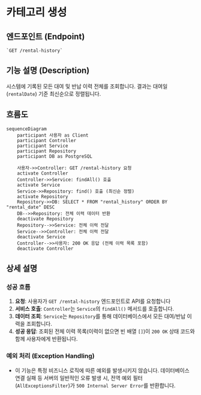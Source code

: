 # 카테고리 생성

## 엔드포인트 (Endpoint)

    `GET /rental-history`

## 기능 설명 (Description)

시스템에 기록된 모든 대여 및 반납 이력 전체를 조회합니다. 결과는 대여일(`rentalDate`) 기준 최신순으로 정렬됩니다.

## 흐름도

```mermaid
sequenceDiagram
    participant 사용자 as Client
    participant Controller
    participant Service
    participant Repository
    participant DB as PostgreSQL

    사용자->>Controller: GET /rental-history 요청
    activate Controller
    Controller->>Service: findAll() 호출
    activate Service
    Service->>Repository: find() 호출 (최신순 정렬)
    activate Repository
    Repository->>DB: SELECT * FROM "rental_history" ORDER BY "rental_date" DESC
    DB-->>Repository: 전체 이력 데이터 반환
    deactivate Repository
    Repository-->>Service: 전체 이력 전달
    Service-->>Controller: 전체 이력 전달
    deactivate Service
    Controller-->>사용자: 200 OK 응답 (전체 이력 목록 포함)
    deactivate Controller
```

## 상세 설명

### 성공 흐름

1.  **요청**: 사용자가 `GET /rental-history` 엔드포인트로 API를 요청합니다
2.  **서비스 호출**: `Controller`는 `Service`의 `findAll()` 메서드를 호출합니다.
3.  **데이터 조회**: `Service`는 `Repository`를 통해 데이터베이스에서 모든 대여/반납 이력을 조회합니다.
4.  **성공 응답**: 조회된 전체 이력 목록(이력이 없으면 빈 배열 `[]`)이 `200 OK` 상태 코드와 함께 사용자에게 반환됩니다.

### 예외 처리 (Exception Handling)

- 이 기능은 특정 비즈니스 로직에 따른 예외를 발생시키지 않습니다. 데이터베이스 연결 실패 등 서버의 일반적인 오류 발생 시, 전역 예외 필터(`AllExceptionsFilter`)가 `500 Internal Server Error`를 반환합니다.

